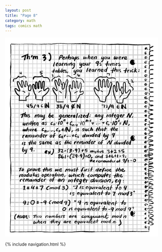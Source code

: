 ```yaml
---
layout: post
title: "Page 8"
category: math
tags: comics math
---
```


![Page 8](/assets/mathcomic/8.png)

{% include navigation.html %}
